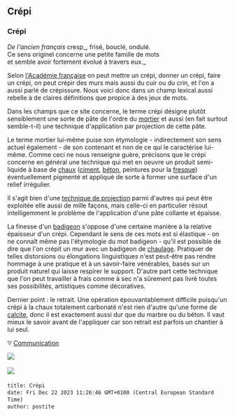 ## Crépi
### Crépi
 _De l'ancien français_ cresp_, frisé, bouclé, ondulé.  
Ce sens originel concerne une petite famille de mots  
et semble avoir fortement évolué à travers eux._

Selon [l'Académie française](liensutiles.html#academie) on peut mettre un crépi, donner un crépi, faire un crépi, on peut crépir des murs mais aussi du cuir ou du crin, et l'on a aussi parlé de crépissure. Nous voici donc dans un champ lexical aussi rebelle à de claires définitions que propice à des jeux de mots.

Dans les champs que ce site concerne, le terme crépi désigne plutôt sensiblement une sorte de pâte de l'ordre du [mortier](mortier.html) et aussi (en fait surtout semble-t-il) une technique d'application par projection de cette pâte.

Le terme mortier lui-même puise son étymologie - indirectement son sens actuel également - de son contenant et non de ce qui le caractérise lui-même. Comme ceci ne nous renseigne guère, précisons que le crépi concerne en général une technique qui met en oeuvre un produit semi-liquide à base de [chaux](chaux.html) ([ciment](ciment.html), [béton](beton.html), peintures pour la [fresque](fresque.html)) éventuellement pigmenté et appliqué de sorte à former une surface d'un relief irrégulier.

Il s'agit bien d'une [technique de projection](projection.html) parmi d'autres qui peut être exploitée elle aussi de mille façons, mais celle-ci en particulier résout intelligemment le problème de l'application d'une pâte collante et épaisse.

La finesse d'un [badigeon](badigeon.html) s'oppose d'une certaine manière à la relative épaisseur d'un crépi. Cependant le sens de ces mots est si élastique - on ne connaît même pas l'étymologie du mot badigeon - qu'il est possible de dire que l'on crépit un mur avec un badigeon de [chaulage](chaulage.html). Pratiquer de telles distorsions ou élongations linguistiques n'est peut-être pas rendre hommage à une pratique et à un savoir-faire vénérables, basés sur un produit naturel qui laisse respirer le support. D'autre part cette technique que l'on peut travailler à frais comme à sec n'a sûrement pas livré toutes ses possibilités, artistiques comme décoratives.

Dernier point : le retrait. Une opération épouvantablement difficile puisqu'un crépi à la chaux totalement carbonaté n'est rien d'autre qu'une forme de [calcite](calcite.html), donc il est exactement aussi dur que du marbre ou du béton. Il vaut mieux le savoir avant de l'appliquer car son retrait est parfois un chantier à lui seul.



![](images/flechebas.gif) [Communication](http://www.artrealite.com/annonceurs.htm) 

[![](https://cbonvin.fr/sites/regie.artrealite.com/visuels/campagne1.png)](index-2.html#20131014)

![](https://cbonvin.fr/sites/regie.artrealite.com/visuels/campagne2.png)
```
title: Crépi
date: Fri Dec 22 2023 11:26:46 GMT+0100 (Central European Standard Time)
author: postite
```
